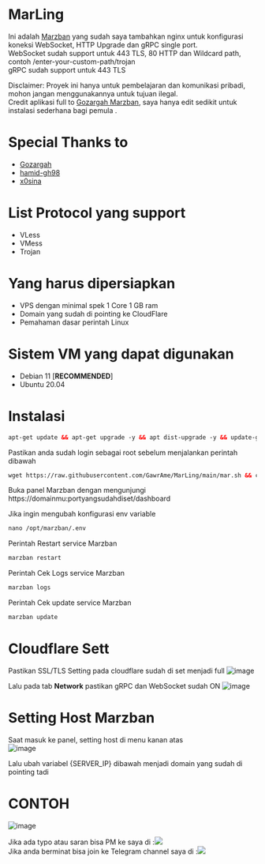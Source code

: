 # MarLing

Ini adalah [Marzban](https://github.com/Gozargah/Marzban) yang sudah saya tambahkan nginx untuk konfigurasi koneksi WebSocket, HTTP Upgrade dan gRPC single port. </br>
WebSocket sudah support untuk 443 TLS, 80 HTTP dan Wildcard path, contoh /enter-your-custom-path/trojan </br>
gRPC sudah support untuk 443 TLS </br>

Disclaimer: Proyek ini hanya untuk pembelajaran dan komunikasi pribadi, mohon jangan menggunakannya untuk tujuan ilegal. </br>
Credit aplikasi full to [Gozargah Marzban](https://github.com/Gozargah), saya hanya edit sedikit untuk instalasi sederhana bagi pemula . </br>

# Special Thanks to
- [Gozargah](https://github.com/Gozargah/Marzban)
- [hamid-gh98](https://github.com/hamid-gh98)
- [x0sina](https://github.com/x0sina/marzban-sub)

# List Protocol yang support
- VLess
- VMess
- Trojan

# Yang harus dipersiapkan
- VPS dengan minimal spek 1 Core 1 GB ram
- Domain yang sudah di pointing ke CloudFlare
- Pemahaman dasar perintah Linux

# Sistem VM yang dapat digunakan
- Debian 11 [**RECOMMENDED**] </br>
- Ubuntu 20.04 </br>

# Instalasi
  ```html
 apt-get update && apt-get upgrade -y && apt dist-upgrade -y && update-grub && reboot
 ```
Pastikan anda sudah login sebagai root sebelum menjalankan perintah dibawah
 ```html
 wget https://raw.githubusercontent.com/GawrAme/MarLing/main/mar.sh && chmod +x mar.sh && ./mar.sh
 ```

Buka panel Marzban dengan mengunjungi https://domainmu:portyangsudahdiset/dashboard <br>

Jika ingin mengubah konfigurasi env variable 
```html
nano /opt/marzban/.env
 ```
Perintah Restart service Marzban 
```html
marzban restart
 ```
Perintah Cek Logs service Marzban 
```html
marzban logs
 ```
Perintah Cek update service Marzban
```html
marzban update
 ```

# Cloudflare Sett

Pastikan SSL/TLS Setting pada cloudflare sudah di set menjadi full
![image](https://github.com/GawrAme/MarLing/assets/97426017/3aeedf09-308e-41b0-9640-50e4abb77aa0) </br>

Lalu pada tab **Network** pastikan gRPC dan WebSocket sudah ON 
![image](https://github.com/GawrAme/MarLing/assets/97426017/65d9b413-fda4-478a-99a5-b33d8e5fec3d)



# Setting Host Marzban
 
 Saat masuk ke panel, setting host di menu kanan atas <br>
 ![image](https://github.com/GawrAme/MarLing/assets/97426017/6b96bce7-39c7-4b5c-b01e-8dfdea91cb47) </br>

Lalu ubah variabel {SERVER_IP} dibawah menjadi domain yang sudah di pointing tadi <br>
# CONTOH
![image](https://github.com/GawrAme/MarLing/assets/97426017/191a485c-07a7-4a28-88d3-b66fa403abc7)
</br>

Jika ada typo atau saran bisa PM ke saya di :<a href="https://t.me/EkoLing" target=”_blank”><img src="https://img.shields.io/static/v1?style=for-the-badge&logo=Telegram&label=Telegram&message=Click%20Here&color=blue"></a><br>
Jika anda berminat bisa join ke Telegram channel saya di :<a href="https://t.me/LingVPN" target=”_blank”><img src="https://img.shields.io/static/v1?style=for-the-badge&logo=Telegram&label=Telegram&message=Click%20Here&color=blue"></a><br>
